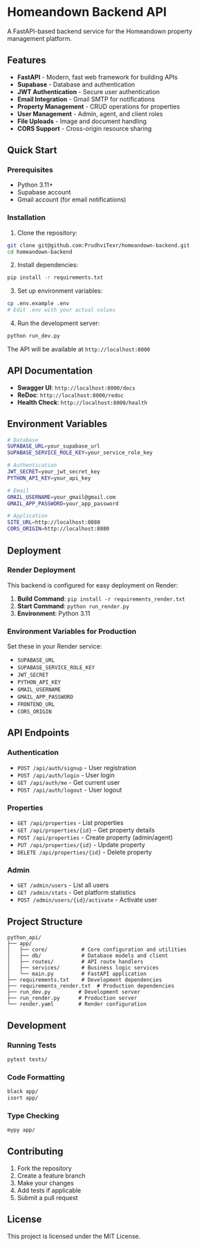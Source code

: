 # Homeandown Backend API

A FastAPI-based backend service for the Homeandown property management platform.

## Features

- **FastAPI** - Modern, fast web framework for building APIs
- **Supabase** - Database and authentication
- **JWT Authentication** - Secure user authentication
- **Email Integration** - Gmail SMTP for notifications
- **Property Management** - CRUD operations for properties
- **User Management** - Admin, agent, and client roles
- **File Uploads** - Image and document handling
- **CORS Support** - Cross-origin resource sharing

## Quick Start

### Prerequisites

- Python 3.11+
- Supabase account
- Gmail account (for email notifications)

### Installation

1. Clone the repository:
```bash
git clone git@github.com:PrudhviTexr/homeandown-backend.git
cd homeandown-backend
```

2. Install dependencies:
```bash
pip install -r requirements.txt
```

3. Set up environment variables:
```bash
cp .env.example .env
# Edit .env with your actual values
```

4. Run the development server:
```bash
python run_dev.py
```

The API will be available at `http://localhost:8000`

## API Documentation

- **Swagger UI**: `http://localhost:8000/docs`
- **ReDoc**: `http://localhost:8000/redoc`
- **Health Check**: `http://localhost:8000/health`

## Environment Variables

```bash
# Database
SUPABASE_URL=your_supabase_url
SUPABASE_SERVICE_ROLE_KEY=your_service_role_key

# Authentication
JWT_SECRET=your_jwt_secret_key
PYTHON_API_KEY=your_api_key

# Email
GMAIL_USERNAME=your_gmail@gmail.com
GMAIL_APP_PASSWORD=your_app_password

# Application
SITE_URL=http://localhost:8080
CORS_ORIGIN=http://localhost:8080
```

## Deployment

### Render Deployment

This backend is configured for easy deployment on Render:

1. **Build Command**: `pip install -r requirements_render.txt`
2. **Start Command**: `python run_render.py`
3. **Environment**: Python 3.11

### Environment Variables for Production

Set these in your Render service:
- `SUPABASE_URL`
- `SUPABASE_SERVICE_ROLE_KEY`
- `JWT_SECRET`
- `PYTHON_API_KEY`
- `GMAIL_USERNAME`
- `GMAIL_APP_PASSWORD`
- `FRONTEND_URL`
- `CORS_ORIGIN`

## API Endpoints

### Authentication
- `POST /api/auth/signup` - User registration
- `POST /api/auth/login` - User login
- `GET /api/auth/me` - Get current user
- `POST /api/auth/logout` - User logout

### Properties
- `GET /api/properties` - List properties
- `GET /api/properties/{id}` - Get property details
- `POST /api/properties` - Create property (admin/agent)
- `PUT /api/properties/{id}` - Update property
- `DELETE /api/properties/{id}` - Delete property

### Admin
- `GET /admin/users` - List all users
- `GET /admin/stats` - Get platform statistics
- `POST /admin/users/{id}/activate` - Activate user

## Project Structure

```
python_api/
├── app/
│   ├── core/           # Core configuration and utilities
│   ├── db/             # Database models and client
│   ├── routes/         # API route handlers
│   ├── services/       # Business logic services
│   └── main.py         # FastAPI application
├── requirements.txt    # Development dependencies
├── requirements_render.txt  # Production dependencies
├── run_dev.py         # Development server
├── run_render.py      # Production server
└── render.yaml        # Render configuration
```

## Development

### Running Tests
```bash
pytest tests/
```

### Code Formatting
```bash
black app/
isort app/
```

### Type Checking
```bash
mypy app/
```

## Contributing

1. Fork the repository
2. Create a feature branch
3. Make your changes
4. Add tests if applicable
5. Submit a pull request

## License

This project is licensed under the MIT License.